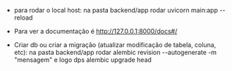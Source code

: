 - para rodar o local host: na pasta backend/app rodar uvicorn main:app --reload
- Para ver a documentação é http://127.0.0.1:8000/docs#/

- Criar db ou criar a migração (atualizar modificação de tabela, coluna, etc): na pasta backend/app rodar alembic revision --autogenerate -m "mensagem" e logo dps alembic upgrade head